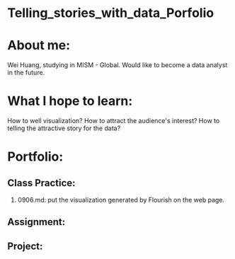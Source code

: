 # Telling_stories_with_data_Porfolio
# About me: 
Wei Huang, studying in MISM - Global. Would like to become a data analyst in the future.
# What I hope to learn: 
How to well visualization? How to attract the audience's interest? How to telling the attractive story for the data?
# Portfolio:
## Class Practice:
1. 0906.md: put the visualization generated by Flourish on the web page.
## Assignment:

## Project: 
